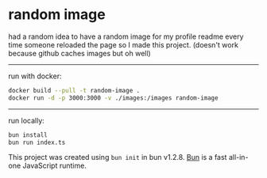 # random image

had a random idea to have a random image for my profile readme every time someone
reloaded the page so I made this project.
(doesn't work because github caches images but oh well)

---

run with docker:

```bash
docker build --pull -t random-image .
docker run -d -p 3000:3000 -v ./images:/images random-image
```

---

run locally:

```bash
bun install
bun run index.ts
```

This project was created using `bun init` in bun v1.2.8. [Bun](https://bun.sh) is a fast all-in-one JavaScript runtime.

